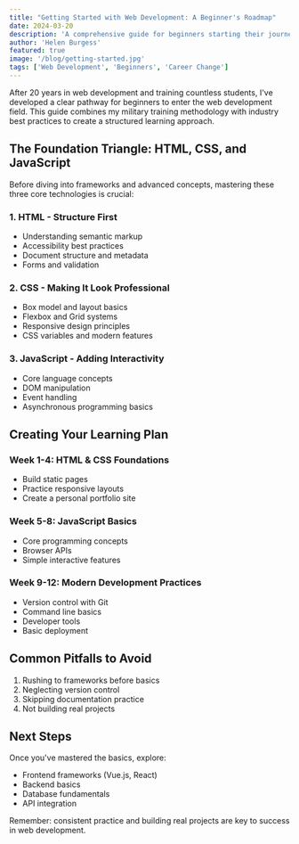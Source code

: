 ```yaml
---
title: "Getting Started with Web Development: A Beginner's Roadmap"
date: 2024-03-20
description: 'A comprehensive guide for beginners starting their journey in web development, with a clear pathway from basics to employment readiness.'
author: 'Helen Burgess'
featured: true
image: '/blog/getting-started.jpg'
tags: ['Web Development', 'Beginners', 'Career Change']
---
```


After 20 years in web development and training countless students, I've developed a clear pathway for beginners to enter the web development field. This guide combines my military training methodology with industry best practices to create a structured learning approach.

## The Foundation Triangle: HTML, CSS, and JavaScript

Before diving into frameworks and advanced concepts, mastering these three core technologies is crucial:

### 1. HTML - Structure First

- Understanding semantic markup
- Accessibility best practices
- Document structure and metadata
- Forms and validation

### 2. CSS - Making It Look Professional

- Box model and layout basics
- Flexbox and Grid systems
- Responsive design principles
- CSS variables and modern features

### 3. JavaScript - Adding Interactivity

- Core language concepts
- DOM manipulation
- Event handling
- Asynchronous programming basics

## Creating Your Learning Plan

### Week 1-4: HTML & CSS Foundations

- Build static pages
- Practice responsive layouts
- Create a personal portfolio site

### Week 5-8: JavaScript Basics

- Core programming concepts
- Browser APIs
- Simple interactive features

### Week 9-12: Modern Development Practices

- Version control with Git
- Command line basics
- Developer tools
- Basic deployment

## Common Pitfalls to Avoid

1. Rushing to frameworks before basics
2. Neglecting version control
3. Skipping documentation practice
4. Not building real projects

## Next Steps

Once you've mastered the basics, explore:

- Frontend frameworks (Vue.js, React)
- Backend basics
- Database fundamentals
- API integration

Remember: consistent practice and building real projects are key to success in web development.
